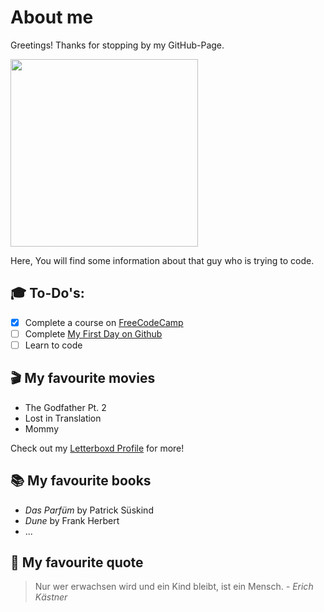 # About me

Greetings! Thanks for stopping by my GitHub-Page. 

<img src="https://user-images.githubusercontent.com/81021924/132326255-4c4775af-e173-4caa-8f9e-95bfdebb5a41.JPG" width="300" height="300">


Here, You will find some information about that guy who is trying to code.

## :mortar_board: To-Do's:
- [x] Complete a course on [FreeCodeCamp](https://www.freecodecamp.org/learn/responsive-web-design/)
- [ ] Complete [My First Day on Github](https://lab.github.com/githubtraining/first-day-on-github)
- [ ] Learn to code

## :clapper: My favourite movies
- The Godfather Pt. 2
- Lost in Translation
- Mommy

Check out my [Letterboxd Profile](https://letterboxd.com/lofdofgutam/) for more!

## :books: My favourite books
- *Das Parfüm* by Patrick Süskind
- *Dune* by Frank Herbert
- ...

## :speech_balloon: My favourite quote
>Nur wer erwachsen wird und ein Kind bleibt, ist ein Mensch. *- Erich Kästner*
